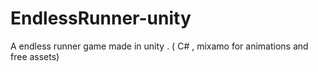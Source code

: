 # EndlessRunner-unity
A endless runner game made in unity . ( C# , mixamo for animations and free assets)
